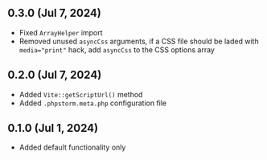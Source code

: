 ## 0.3.0 (Jul 7, 2024)

- Fixed `ArrayHelper` import
- Removed unused `asyncCss` arguments, if a CSS file should be laded with `media="print"` hack, add `asyncCss` to the
  CSS options array

## 0.2.0 (Jul 7, 2024)

- Added `Vite::getScriptUrl()` method
- Added `.phpstorm.meta.php` configuration file

## 0.1.0 (Jul 1, 2024)

- Added default functionality only